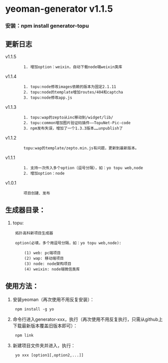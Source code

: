 # yeoman-generator v1.1.5
### 安装：npm install generator-topu

更新日志
--------------
v1.1.5

	        1. 增加option：weixin，自动下载node端weixin类库

v1.1.4

	        1. topu:node修改images依赖的版本为固定2.1.11
	        2. topu:node的template增加routes/404和captcha
	        3. topu:node修改app.js

v1.1.3

	        1. topu:wap的zepto从inc移动到/widget/lib/
	        2. topu:common增加图片验证码插件——TopuNet-Pic-code
	        3. npm发布失误，增加了一个1.3.3版本……unpublish了

v1.1.2

	        topu:wap的template/zepto.min.js有问题，更新到最新版本。

v1.1.1

	        1. 支持一次传入多个option（逗号分隔），如：yo topu web,node
	        2. 增加option：node

v1.0.1

	        项目创建、发布


生成器目录：
-------------
1. topu:

		拓扑高科新项目生成器
		
		option(必填，多个用逗号分隔，如：yo topu web,node):

			(1) web: pc端项目
			(2) wap: 移动端项目
			(3) node: node架构项目
			(4) weixin: node端微信类库
        

使用方法：
-------------

1. 安装yeoman（再次使用不用反复安装）：
		
		npm install -g yo

2. 命令行进入generator-xxx，执行（再次使用不用反复执行，只需从github上下载最新版本覆盖旧版本即可）：

		npm link

3. 新建项目文件夹并进入，执行：

		yo xxx [option1[,option2,...]]